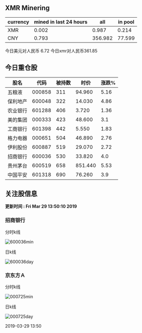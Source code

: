 ## XMR Minering

|currency|mined in last 24 hours|all|in pool|
|---|---|---|---|
|XMR|0.002|0.987|0.214|
|CNY|0.793|356.982|77.599|

今日美元对人民币 6.72	今日xmr对人民币361.85


## 今日重仓股 

|股名|代码|被持数|时价|涨跌%|
|---|---|---|---|---|
|五粮液|000858|311|94.960|5.16|
|保利地产|600048|322|14.030|4.86|
|农业银行|601288|406|3.720|1.36|
|美的集团|000333|423|48.600|3.1|
|工商银行|601398|442|5.550|1.83|
|格力电器|000651|504|46.890|2.76|
|伊利股份|600887|519|29.070|2.72|
|招商银行|600036|530|33.820|4.0|
|贵州茅台|600519|658|851.440|5.53|
|中国平安|601318|690|76.260|3.9|

## 关注股信息
**更新时间 : Fri Mar 29 13:50:10 2019**
### 招商银行 
分时k线

![600036min](http://image.sinajs.cn/newchart/min/n/sh600036.gif)

日k线

![600036day](http://image.sinajs.cn/newchart/daily/n/sh600036.gif)

### 京东方Ａ 
分时k线

![000725min](http://image.sinajs.cn/newchart/min/n/sz000725.gif)

日k线

![000725day](http://image.sinajs.cn/newchart/daily/n/sz000725.gif)

2019-03-29 13:50